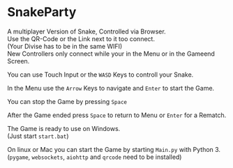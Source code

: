# SnakeParty

A multiplayer Version of Snake, Controlled via Browser.  
Use the QR-Code or the Link next to it too connect.  
(Your Divise has to be in the same WIFI)  
New Controllers only connect while your in the Menu or in the Gameend Screen.  

You can use Touch Input or the `WASD` Keys to controll your Snake.  

In the Menu use the `Arrow` Keys to navigate and `Enter` to start the Game.  

You can stop the Game by pressing `Space`  

After the Game ended press `Space` to return to Menu or `Enter` for a Rematch.  

The Game is ready to use on Windows.  
(Just start `start.bat`)  

On linux or Mac you can start the Game by starting `Main.py` with Python 3.  
(`pygame`, `websockets`, `aiohttp` and `qrcode` need to be installed)

